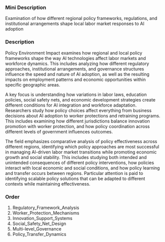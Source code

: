 ### Mini Description

Examination of how different regional policy frameworks, regulations, and institutional arrangements shape local labor market responses to AI adoption

### Description

Policy Environment Impact examines how regional and local policy frameworks shape the way AI technologies affect labor markets and workforce dynamics. This includes analyzing how different regulatory approaches, institutional arrangements, and governance structures influence the speed and nature of AI adoption, as well as the resulting impacts on employment patterns and economic opportunities within specific geographic areas.

A key focus is understanding how variations in labor laws, education policies, social safety nets, and economic development strategies create different conditions for AI integration and workforce adaptation. Researchers study how policy choices affect everything from business decisions about AI adoption to worker protections and retraining programs. This includes examining how different jurisdictions balance innovation promotion with worker protection, and how policy coordination across different levels of government influences outcomes.

The field emphasizes comparative analysis of policy effectiveness across different regions, identifying which policy approaches are most successful in managing AI-driven labor market transitions while promoting economic growth and social stability. This includes studying both intended and unintended consequences of different policy interventions, how policies interact with local economic and social conditions, and how policy learning and transfer occurs between regions. Particular attention is paid to identifying scalable policy solutions that can be adapted to different contexts while maintaining effectiveness.

### Order

1. Regulatory_Framework_Analysis
2. Worker_Protection_Mechanisms
3. Innovation_Support_Systems
4. Social_Safety_Net_Design
5. Multi-level_Governance
6. Policy_Transfer_Dynamics
